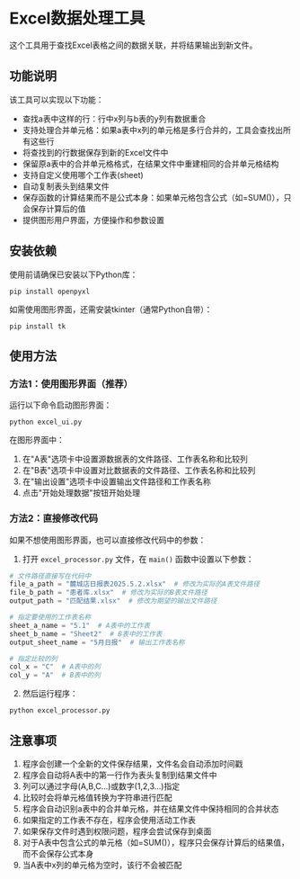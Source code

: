 # Excel数据处理工具

这个工具用于查找Excel表格之间的数据关联，并将结果输出到新文件。

## 功能说明

该工具可以实现以下功能：
- 查找a表中这样的行：行中x列与b表的y列有数据重合
- 支持处理合并单元格：如果a表中x列的单元格是多行合并的，工具会查找出所有这些行
- 将查找到的行数据保存到新的Excel文件中
- 保留原a表中的合并单元格格式，在结果文件中重建相同的合并单元格结构
- 支持自定义使用哪个工作表(sheet)
- 自动复制表头到结果文件
- 保存函数的计算结果而不是公式本身：如果单元格包含公式（如=SUM()），只会保存计算后的值
- 提供图形用户界面，方便操作和参数设置

## 安装依赖

使用前请确保已安装以下Python库：
```
pip install openpyxl
```

如需使用图形界面，还需安装tkinter（通常Python自带）：
```
pip install tk
```

## 使用方法

### 方法1：使用图形界面（推荐）

运行以下命令启动图形界面：
```
python excel_ui.py
```

在图形界面中：
1. 在"A表"选项卡中设置源数据表的文件路径、工作表名称和比较列
2. 在"B表"选项卡中设置对比数据表的文件路径、工作表名称和比较列
3. 在"输出设置"选项卡中设置输出文件路径和工作表名称
4. 点击"开始处理数据"按钮开始处理

### 方法2：直接修改代码

如果不想使用图形界面，也可以直接修改代码中的参数：

1. 打开 `excel_processor.py` 文件，在 `main()` 函数中设置以下参数：

```python
# 文件路径直接写在代码中
file_a_path = "麓城店日报表2025.5.2.xlsx"  # 修改为实际的A表文件路径
file_b_path = "患者库.xlsx"  # 修改为实际的B表文件路径
output_path = "匹配结果.xlsx"  # 修改为期望的输出文件路径

# 指定要使用的工作表名称
sheet_a_name = "5.1"  # A表中的工作表
sheet_b_name = "Sheet2"  # B表中的工作表
output_sheet_name = "5月日报"  # 输出工作表名称

# 指定比较的列
col_x = "C"  # A表中的列
col_y = "A"  # B表中的列
```

2. 然后运行程序：

```
python excel_processor.py
```

## 注意事项

1. 程序会创建一个全新的文件保存结果，文件名会自动添加时间戳
2. 程序会自动将A表中的第一行作为表头复制到结果文件中
3. 列可以通过字母(A,B,C...)或数字(1,2,3...)指定
4. 比较时会将单元格值转换为字符串进行匹配
5. 程序会自动识别a表中的合并单元格，并在结果文件中保持相同的合并状态
6. 如果指定的工作表不存在，程序会使用活动工作表
7. 如果保存文件时遇到权限问题，程序会尝试保存到桌面
8. 对于A表中包含公式的单元格（如=SUM()），程序只会保存计算后的结果值，而不会保存公式本身
9. 当A表中x列的单元格为空时，该行不会被匹配 